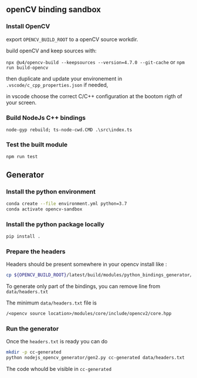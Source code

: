 ## openCV binding sandbox

### Install OpenCV

export `OPENCV_BUILD_ROOT` to a openCV source workdir.

build openCV and keep sources with:

`npx @u4/opencv-build --keepsources --version=4.7.0 --git-cache`
or
`npm run build-opencv`

then duplicate and update your environement in `.vscode/c_cpp_properties.json` if needed,

in vscode choose the correct C/C++ configuration at the bootom rigth of your screen.

### Build NodeJs C++ bindings

`node-gyp rebuild; ts-node-cwd.CMD .\src\index.ts`

### Test the built module

`npm run test`

## Generator

### Install the python environment

```bash
conda create --file environment.yml python=3.7
conda activate opencv-sandbox
```

### Install the python package locally

```bash
pip install .
```

### Prepare the headers

Headers should be present somewhere in your opencv install like : 

```bash
cp ${OPENCV_BUILD_ROOT}/latest/build/modules/python_bindings_generator/headers.txt data/headers.txt
```

To generate only part of the bindings, you can remove line from `data/headers.txt`

The minimum `data/headers.txt` file is 
```txt
/<opencv source location>/modules/core/include/opencv2/core.hpp
```

### Run the generator

Once the `headers.txt` is ready you can do

```bash
mkdir -p cc-generated
python nodejs_opencv_generator/gen2.py cc-generated data/headers.txt
```

The code whould be visible in `cc-generated`
